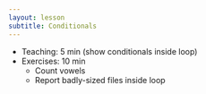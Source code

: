 ```yaml
---
layout: lesson
subtitle: Conditionals
---
```

*   Teaching: 5 min (show conditionals inside loop)
*   Exercises: 10 min
    *   Count vowels
    *   Report badly-sized files inside loop
